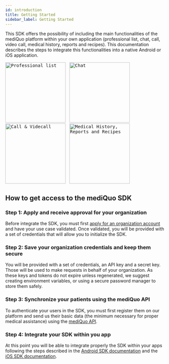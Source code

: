 ```yaml
---
id: introduction
title: Getting Started
sidebar_label: Getting Started
---
```


This SDK offers the possibility of including the main functionalities of the mediQuo platform within your own application (professional list, chat, call, video call, medical history, reports and recipes).
This documentation describes the steps to integrate this functionalities into a native Android or iOS application.

<kbd><img src="http://developer.mediquo.com/img/professional_list.jpg" alt="Professional list" height="190"/></kbd>
&nbsp;
<kbd><img src="http://developer.mediquo.com/img/chat.jpg" alt="Chat" height="190"/></kbd>
&nbsp;
<kbd><img src="http://developer.mediquo.com/img/videocall.jpg" alt="Call & Videcall" height="190"/></kbd>
&nbsp;
<kbd><img src="http://developer.mediquo.com/img/medical_history.jpg" alt="Medical History, Reports and Recipes" height="190"/></kbd>

## How to get access to the mediQuo SDK

### Step 1: Apply and receive approval for your organization

Before integrate the SDK, you must first [apply for an organization account](https://www.mediquo.com/en/companies/) and have your use case validated. Once validated, you will be provided with a set of credentials that will allow you to initialize the SDK.

### Step 2: Save your organization credentials and keep them secure

You will be provided with a set of credentials, an API key and a secret key.
Those will be used to make requests in behalf of your organization.
As these keys and tokens do not expire unless regenerated, we suggest creating environment variables, or using a secure password manager to store them safely.

### Step 3: Synchronize your patients using the mediQuo API

To authenticate your users in the SDK, you must first register them on our platform and send us their basic data (the minimum necessary for proper medical assistance) using the [mediQuo API](http://developer.mediquo.com/docs/introduction/).

### Step 4: Integrate your SDK within you app

At this point you will be able to integrate properly the SDK within your apps following the steps described in the
[Android SDK documentation](http://developer.mediquo.com/docs/sdk/android/introduction/)
and the [iOS SDK documentation](http://developer.mediquo.com/docs/sdk/ios/introduction/).
